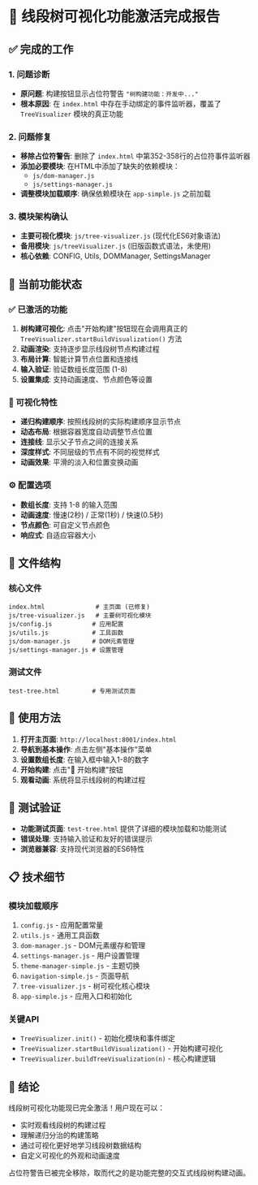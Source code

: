# 🌲 线段树可视化功能激活完成报告

## ✅ 完成的工作

### 1. 问题诊断
- **原问题**: 构建按钮显示占位符警告 `"树构建功能：开发中..."`
- **根本原因**: 在 `index.html` 中存在手动绑定的事件监听器，覆盖了 `TreeVisualizer` 模块的真正功能

### 2. 问题修复
- **移除占位符警告**: 删除了 `index.html` 中第352-358行的占位符事件监听器
- **添加必要模块**: 在HTML中添加了缺失的依赖模块：
  - `js/dom-manager.js`
  - `js/settings-manager.js`
- **调整模块加载顺序**: 确保依赖模块在 `app-simple.js` 之前加载

### 3. 模块架构确认
- **主要可视化模块**: `js/tree-visualizer.js` (现代化ES6对象语法)
- **备用模块**: `js/treeVisualizer.js` (旧版函数式语法，未使用)
- **核心依赖**: CONFIG, Utils, DOMManager, SettingsManager

## 🎯 当前功能状态

### ✅ 已激活的功能
1. **树构建可视化**: 点击"开始构建"按钮现在会调用真正的 `TreeVisualizer.startBuildVisualization()` 方法
2. **动画渲染**: 支持逐步显示线段树节点构建过程
3. **布局计算**: 智能计算节点位置和连接线
4. **输入验证**: 验证数组长度范围 (1-8)
5. **设置集成**: 支持动画速度、节点颜色等设置

### 🎨 可视化特性
- **递归构建顺序**: 按照线段树的实际构建顺序显示节点
- **动态布局**: 根据容器宽度自动调整节点位置
- **连接线**: 显示父子节点之间的连接关系
- **深度样式**: 不同层级的节点有不同的视觉样式
- **动画效果**: 平滑的淡入和位置变换动画

### ⚙️ 配置选项
- **数组长度**: 支持 1-8 的输入范围
- **动画速度**: 慢速(2秒) / 正常(1秒) / 快速(0.5秒)
- **节点颜色**: 可自定义节点颜色
- **响应式**: 自适应容器大小

## 📁 文件结构

### 核心文件
```
index.html              # 主页面 (已修复)
js/tree-visualizer.js   # 主要树可视化模块
js/config.js           # 应用配置
js/utils.js            # 工具函数
js/dom-manager.js      # DOM元素管理
js/settings-manager.js # 设置管理
```

### 测试文件
```
test-tree.html         # 专用测试页面
```

## 🚀 使用方法

1. **打开主页面**: `http://localhost:8001/index.html`
2. **导航到基本操作**: 点击左侧"基本操作"菜单
3. **设置数组长度**: 在输入框中输入1-8的数字
4. **开始构建**: 点击"🚀 开始构建"按钮
5. **观看动画**: 系统将显示线段树的构建过程

## 🧪 测试验证

- **功能测试页面**: `test-tree.html` 提供了详细的模块加载和功能测试
- **错误处理**: 支持输入验证和友好的错误提示
- **浏览器兼容**: 支持现代浏览器的ES6特性

## 📋 技术细节

### 模块加载顺序
1. `config.js` - 应用配置常量
2. `utils.js` - 通用工具函数
3. `dom-manager.js` - DOM元素缓存和管理
4. `settings-manager.js` - 用户设置管理
5. `theme-manager-simple.js` - 主题切换
6. `navigation-simple.js` - 页面导航
7. `tree-visualizer.js` - 树可视化核心模块
8. `app-simple.js` - 应用入口和初始化

### 关键API
- `TreeVisualizer.init()` - 初始化模块和事件绑定
- `TreeVisualizer.startBuildVisualization()` - 开始构建可视化
- `TreeVisualizer.buildTreeVisualization(n)` - 核心构建逻辑

## 🎉 结论

线段树可视化功能现已完全激活！用户现在可以：
- 实时观看线段树的构建过程
- 理解递归分治的构建策略  
- 通过可视化更好地学习线段树数据结构
- 自定义可视化的外观和动画速度

占位符警告已被完全移除，取而代之的是功能完整的交互式线段树构建动画。
